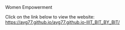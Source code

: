Women Empowerment

Click on the link below to view the website:
https://avg77.github.io/avg77.github.io-IIIT_BIT_BY_BIT/
  
